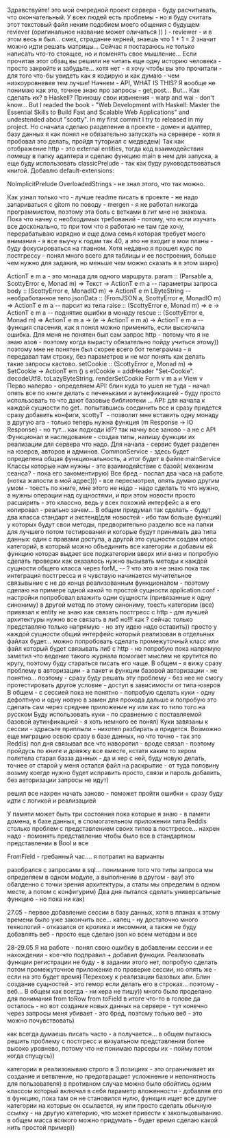 
Здравствуйте! это мой очередной проект сервера - буду расчитывать, что окончательный. У всех людей есть проблемы - но я буду считать этот текстовый файл неким подобием моего общения с будущем reviever (оригинальное название может оличаться )) ) - reviewer - и в этом весь я был... смех, страдание херней, знаешь что 1 + 1 = 2 значит можно идти решать матрицы... Сейчас я постараюсь не только написать что-то стоящее, но и поменять свое мышление... Если прочитав этот обзац вы решили не читать еще одну историю человека - просто закройте и забудьте... хотя нет - я хочу чтобы вы это прочитали - для того что-бы увидеть как я кодирую и как думаю - чем низкоуровневее тем лучше! Начнем - API, WHAT IS THIS? Я вообще не понимаю как это, точнее знаю про запросы - get,post... But... Как сделать их? в Haskell? Приношу свои извинения - warp and wai - don't know... But I readed the book - "Web Development with Haskell: Master the Essential Skills to Build Fast and Scalable Web Applications" and undestended about "scotty". In my first commit I try to released in my project. Но сначала сделаю разделение в проекте - домен и адаптер, базу данных я как понял не обязательно запускать на серевере - хотя я пробовал это делать, пройдя туториал с медведем) Так как отображение http - это external entities, тогда код взаимодействия помещу в папку адаптера и сделаю функцию main в нем для запуска, а еще буду использовать classicPrelude - так как буду руководствоваться книгой. Добавлю default-extensions:

NoImplicitPrelude
OverloadedStrings - не знал этого, что так можно.

Как узнал только что - лучше readme писать в проекте - не надо запариваться с gitom по поводу -  mergen - я не работал никогда программистом, поэтому эта боль с ветками в гит мне не знакома. Пока что начну с необходимых требований - потому, что если изучать все досконально, то при том что я работаю не там где хочу, перерабатываю изрядно и еще дома семья которая требует моего внимания - я все выучу к годам так 40, а это не входит в мои планы - буду фокусироваться на главном. Хотя недавно я прошел курс по постгрессу - понял много всего для таблицы и ее построения, больше чем нужно для задания, но меньше чем можно сказать я в этом шарю)

ActionT e m a - это монада для одного маршрута.
param :: (Parsable a, ScottyError e, Monad m) => Текст -> ActionT e m a -- параметры запроса
body :: (ScottyError e, MonadIO m) => ActionT e m LByteString -- необработанное тело
jsonData :: (FromJSON a, ScottyError e, MonadIO m) => ActionT e m a -- парсит из тела
raise :: (ScottyError e, Monad m) => e -> ActionT e m a -- поднятие ошибки в монаду
rescue :: (ScottyError e, Monad m) => ActionT e m a -> (e -> ActionT e m a) -> ActionT e m a -- функция спасения, как я понял можно применить, если выскочила ошибка.
Для меня не понятен был сам запрос http - потому что я не знаю азов - поэтому когда вырасту обязательно пойду учиться этому)) поэтому мне не понятен был скорее всего бот телеграмма - я передавал там строку, без параметров и не мог понять как делать такие запросы кастово. 
setCookie :: (ScottyError e, Monad m) => SetCookie -> ActionT em () s
etCookie = addHeader "Set-Cookie". decodeUtf8. toLazyByteString. renderSetCookie
Form v m a и View v 
Перво наперво - определяем API:
блин куда то ушел не туда - начал опять все по книге делать с печеньками и аутенфикацией - буду просто использовать то что дают базовые библиотеки ... API:
для начала к каждой сущности по get..
попытавшись соединить все и сразу придется сразу добавить конфиги, scottyT  - позволит мне вставить одну монаду в другую
ага - только теперь нужна функция (m Response -> IO Response) - но тут... как подходи id??
так начну все заново - а не с API
Функционал и наследование - создав типы, напишу функции их реализации для сервера что надо. Для начала - сервис будет разделен на юзеров, авторов и админов.
CommonService - здесь будет определена общая функциональность, а итог будет в файле  mainService
Классы которые нам нужны - это взаимодействие с базой( механизм сеанса? - пока его закоментирую)
Все бред - поспал два часа на работе (нотка жалости в мой адрес))) - все пересмотрел, опять думаю другим умом - тоесть по книге, мне этого не надо - надо сделать то что нужно, а нужны операции над сущностями, и при этом новости просто расширить - это классно, ведь у всех похожий интерфейс а я его копировал - реально зачем...
 В общем придумал так сделать - будут два класса стандарт и экстенд(для новостей - ибо там больше функций) у которых будут свои методы, предворительно разделю все на папки для лучшего потом тестирования и которые будут принимать два типа данных:
 один с правами доступа, а другой это сущности
 создам класс категорий, в который можно объединить все категории и добавим ей функцию которая выдает все подкатегории вверх или вниз и попробую сделать проверки
 как оказалось нужно вызывать методы к каждой сущности общего класса через forM_ -- ? что это я не знаю пока
 так интеграция постгресса и я чувствую начинается мучительное связывыние с не до конца реализованным функционалом - поэтому сделаю на примере одной какой то простой сущности
 application.conf - настройки
 попробовал влажить одни сущности (привязанные к одну синониму) в другой метод по этому синониму, тоесть категории (все) привязал к entity
 не знаю как связать постгресс с http - для лучшей архитектуры нужно все связать в либ но!!! как ? сейчас только представляю только напрямую - но эту идею надо оставить)) просто у каждой сущности общий интерфейс который реализован в отдельных файлах будет... можно попробовать сделать промежуточный класс или файл который будет связывать либ с http - но попробую пока напрямую
 заметил что ведение такого журнала помогает мыслям не крутится по кругу, поэтому буду стараться писать его чаще.
 В общем - я вижу сразу проблему в авторизации - а пакет и функции базовой авторизации - не понятно...
 поэтому - сразу буду решать эту проблему - без нее не смогу протестировать другое условие - доступ в зависимости от типа юзеров
 В общем - с сессией пока не понятно - попробую сделать куки - одну дефолтную и одну новую в замен для прохода дальше и попробую это сделать сам через среднее приложение ну или как то типо того на русском
 Буду использовать куки - по сравнению с поставляемой базовой аутинфикацией - я хоть немного ее понял) 
 Куки завязаны к сессии - здрасьте приплыли - нихотел разбирать а придется. Возможно еще миграцию освою сразу в базе данных, но что точно  - так это Reddis) пол дня связывал все что наворотил - вроде связал - поэтому пройдусь по книге и довяжу все вместе, кстати каким то хером полетела старая базза данных - да и хер с ней, буду новую делать, точнее от старой у меня остался файл на раскрытие - от туда половину возьму коегде нужно будет исправить просто, связи и пароль добавить, без авторизации запросы не идут)


 решил все нахрен начать заново - поможет пройти ошибки + сразу буду идти с логикой и реализацией

 У памяти может быть три состояния пока которые я знаю - в памяти домена, в базе данных, в спомогательном приложении типа Reddis
 столько проблем с представлением своих типов в постгрессе... нахрен надо - поменять представление чтобы было все в стандартном представлении в Bool и все

 FromField - гребанный час.... я потратил на варианты

 разобрался с запросами в sql...  понимание того что типы запроса мы определяем в одном модуле, а выполнение в другом - вау! это обалденно с точки зрения архитектуры, а статы мы определим в одном месте, а потом с конфигурим)
 Два дня пытался сделать универсальные функцию - но пока ни как)

 27.05 - первое добавление сессии в базу данных, хотя в планах к этому времени было уже закончить все... капец - ну достаточно много технологий - отказался от кролика и инсомнии, а также не буду добавлять веб - просто еще сделаю json ко всем методам и все

 28-29.05 Я на работе - понял свою ошибку в добавлении сессии и ее нахождении - кое-что подправил + добавил функции. Реализовать функции регистрации не буду - в задании этого нет, попробую сделать потом промежуточное приложение по проверке сессии, но опять же - если на это будет время)
Перехожу к реализации базовых апи.
Блин создание сущностей - это гемор если делать его в строках... поэтому - веб...
В общем как всегда - ни хера не пишу)) много было проделано для понимания from toRow from toField в итоге что-то в голове да осталось - но вот создание новых данных на сервере - тут конечно через запросы меня убивает - это бред, поэтому только веб - это можно почувствовать)

как всегда думаешь писать часто - а получается... в общем пытаюсь решить проблему с постгресс и визуальном представлении более высоко уровнево, потому что не понимаю парсеры их - пойму потом когда спущусь)) 

категории я реализовываю строго в 3 позициях - это ограничивает их создание и ветвление, но предотвращает усложнение и непонятность для пользователя) в противном случае можно было обойтись одним классом который включал в себя параметр вложенности - добавляя его в функцию, пока там он не становился нулю, функция ищет все другие категории на которые он ссылается, ну или просто сделать обычную ссылку - на другую категорию, что может привести к закольцовыванию. в общем масса всякого можно придумать - будет время сделаю какой нить простой пример))